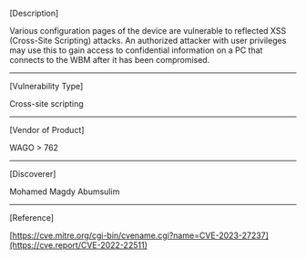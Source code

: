 [Description]

Various configuration pages of the device are vulnerable to reflected XSS (Cross-Site Scripting) attacks. An authorized attacker with user privileges may use this to gain access to confidential information on a PC that connects to the WBM after it has been compromised.

------------------------------------------
[Vulnerability Type]

Cross-site scripting

------------------------------------------
[Vendor of Product]

WAGO > 762

------------------------------------------
[Discoverer]

Mohamed Magdy Abumsulim

------------------------------------------
[Reference]

[https://cve.mitre.org/cgi-bin/cvename.cgi?name=CVE-2023-27237](https://cve.report/CVE-2022-22511)
